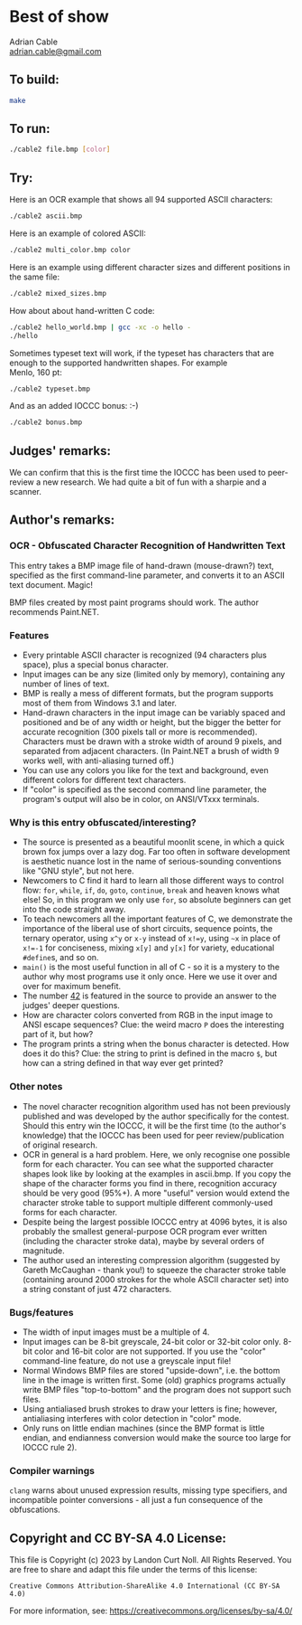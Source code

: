 # Best of show

Adrian Cable<br>
<adrian.cable@gmail.com><br>

## To build:

```sh
make
```

## To run:

```sh
./cable2 file.bmp [color]
```

## Try:

Here is an OCR example that shows all 94 supported ASCII characters:

```sh
./cable2 ascii.bmp
```

Here is an example of colored ASCII:

```sh
./cable2 multi_color.bmp color
```

Here is an example using different character sizes and different
positions in the same file:

```sh
./cable2 mixed_sizes.bmp
```

How about about hand-written C code:

```sh
./cable2 hello_world.bmp | gcc -xc -o hello -
./hello
```

Sometimes typeset text will work, if the typeset has characters that
are enough to the supported handwritten shapes.  For example<br>
Menlo, 160 pt:

```sh
./cable2 typeset.bmp
```

And as an added IOCCC bonus: :-)

```sh
./cable2 bonus.bmp
```

## Judges' remarks:

We can confirm that this is the first time the IOCCC has been used
to peer-review a new research. We had quite a bit of fun with a sharpie and a
scanner.

## Author's remarks:

### OCR - Obfuscated Character Recognition of Handwritten Text

This entry takes a BMP image file of hand-drawn (mouse-drawn?) text, specified
as the first command-line parameter, and converts it to an ASCII text document.
Magic!

BMP files created by most paint programs should work. The author recommends
Paint.NET.

### Features

- Every printable ASCII character is recognized (94 characters plus space), plus
a special bonus character.
- Input images can be any size (limited only by memory), containing any number
of lines of text.
- BMP is really a mess of different formats, but the program supports most of
them from Windows 3.1 and later.
- Hand-drawn characters in the input image can be variably spaced and positioned
and be of any width or height, but the bigger the better for accurate
recognition (300 pixels tall or more is recommended). Characters must be drawn
with a stroke width of around 9 pixels, and separated from adjacent characters.
(In Paint.NET a brush of width 9 works well, with anti-aliasing turned off.)
- You can use any colors you like for the text and background, even different
colors for different text characters.
- If "color" is specified as the second command line parameter, the program's
output will also be in color, on ANSI/VTxxx terminals.

### Why is this entry obfuscated/interesting?

- The source is presented as a beautiful moonlit scene, in which a quick brown
fox jumps over a lazy dog. Far too often in software development is aesthetic
nuance lost in the name of serious-sounding conventions like "GNU style", but
not here.
- Newcomers to C find it hard to learn all those different ways to control flow:
`for`, `while`, `if`, `do`, `goto`, `continue`, `break` and heaven knows what
else! So, in this program we only use `for`, so absolute beginners can get into
the code straight away.
- To teach newcomers all the important features of C, we demonstrate the
importance of the liberal use of short circuits, sequence points, the ternary
operator, using `x^y` or `x-y` instead of `x!=y`, using `~x` in place of `x!=-1`
for conciseness, mixing `x[y]` and `y[x]` for variety, educational `#define`s,
and so on.
- `main()` is the most useful function in all of C - so it is a mystery to the
author why most programs use it only once. Here we use it over and over for
maximum benefit.
- The number [42](https://hitchhikers.fandom.com/wiki/42) is featured in the
source to provide an answer to the judges' deeper questions.
- How are character colors converted from RGB in the input image to ANSI escape
sequences? Clue: the weird macro `P` does the interesting part of it, but how?
- The program prints a string when the bonus character is detected. How does it
do this? Clue: the string to print is defined in the macro `$`, but how can a
string defined in that way ever get printed?

### Other notes

- The novel character recognition algorithm used has not been previously
published and was developed by the author specifically for the contest. Should
this entry win the IOCCC, it will be the first time (to the author's knowledge)
that the IOCCC has been used for peer review/publication of original research.
- OCR in general is a hard problem. Here, we only recognise one possible form
for each character. You can see what the supported character shapes look like by
looking at the examples in ascii.bmp. If you copy the shape of the character
forms you find in there, recognition accuracy should be very good (95%+). A more
"useful" version would extend the character stroke table to support multiple
different commonly-used forms for each character.
- Despite being the largest possible IOCCC entry at 4096 bytes, it is also
probably the smallest general-purpose OCR program ever written (including the
character stroke data), maybe by several orders of magnitude.
- The author used an interesting compression algorithm (suggested by Gareth
McCaughan - thank you!) to squeeze the character stroke table (containing around
2000 strokes for the whole ASCII character set) into a string constant of just
472 characters.

### Bugs/features

- The width of input images must be a multiple of 4.
- Input images can be 8-bit greyscale, 24-bit color or 32-bit color only. 8-bit
color and 16-bit color are not supported. If you use the "color" command-line
feature, do not use a greyscale input file!
- Normal Windows BMP files are stored "upside-down", i.e. the bottom line in the
image is written first. Some (old) graphics programs actually write BMP files
"top-to-bottom" and the program does not support such files.
- Using antialiased brush strokes to draw your letters is fine; however,
antialiasing interferes with color detection in "color" mode.
- Only runs on little endian machines (since the BMP format is little endian,
and endianness conversion would make the source too large for IOCCC rule 2).

### Compiler warnings

`clang` warns about unused expression results, missing type specifiers, and
incompatible pointer conversions - all just a fun consequence of the
obfuscations.

## Copyright and CC BY-SA 4.0 License:

This file is Copyright (c) 2023 by Landon Curt Noll.  All Rights Reserved.
You are free to share and adapt this file under the terms of this license:

    Creative Commons Attribution-ShareAlike 4.0 International (CC BY-SA 4.0)

For more information, see: https://creativecommons.org/licenses/by-sa/4.0/
